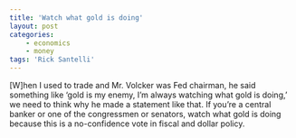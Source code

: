 ```yaml
---
title: 'Watch what gold is doing'
layout: post
categories:
    - economics
    - money
tags: 'Rick Santelli'
---
```


\[W\]hen I used to trade and Mr. Volcker was Fed chairman, he said something like ‘gold is my enemy, I’m always watching what gold is doing,’ we need to think why he made a statement like that. If you’re a central banker or one of the congressmen or senators, watch what gold is doing because this is a no-confidence vote in fiscal and dollar policy.